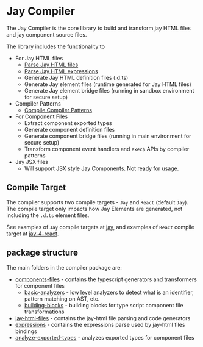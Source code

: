 # Jay Compiler

The Jay Compiler is the core library to build and transform jay HTML files and jay component source files.

The library includes the functionality to

- For Jay HTML files
  - [Parse Jay HTML files](../compiler-jay-html/readme.md)
  - [Parse Jay HTML expressions](../compiler-jay-html/readme.md#the--binding)
  - Generate Jay HTML definition files (.d.ts)
  - Generate Jay element files (runtime generated for Jay HTML files)
  - Generate Jay element bridge files (running in sandbox environment for secure setup)
- Compiler Patterns
  - [Compile Compiler Patterns](../compiler-jay-html/docs/compiler-patterns.md)
- For Component Files
  - Extract component exported types
  - Generate component definition files
  - Generate component bridge files (running in main environment for secure setup)
  - Transform component event handlers and `exec$` APIs by compiler patterns
- Jay JSX files
  - Will support JSX style Jay Components. Not ready for usage.

## Compile Target

The compiler supports two compile targets - `Jay` and `React` (default `Jay`).
The compile target only impacts how Jay Elements are generated, not including the `.d.ts` element files.

See examples of `Jay` compile targets at [jay](..%2F..%2F..%2Fexamples%2Fjay),
and examples of `React` compile target at [jay-4-react](..%2F..%2F..%2Fexamples%2Fjay-4-react).

## package structure

The main folders in the compiler package are:

- [components-files](lib/components-files) - contains the typescript generators and transformers for component files
  - [basic-analyzers](lib/components-files/basic-analyzers) - low level analyzers to detect what is an identifier,
    pattern matching on AST, etc.
  - [building-blocks](lib/components-files/building-blocks) - building blocks for type script component file transformations
- [jay-html-files](../compiler-jay-html) - contains the jay-html file parsing and code generators
- [expressions](../compiler-jay-html/lib/expressions) - contains the expressions parse used by jay-html files bindings
- [analyze-exported-types](../compiler-analyze-exported-types) - analyzes exported types for component files
